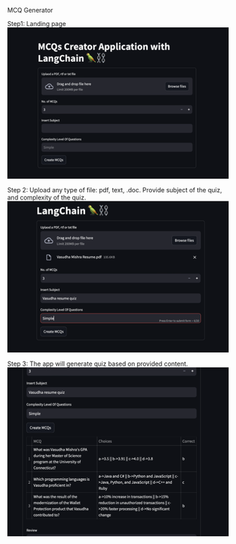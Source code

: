 MCQ Generator

Step1: Landing page
![alt text](image.png)

Step 2: Upload any type of file: pdf, text, .doc. Provide subject of the quiz, and complexity of the quiz.
![alt text](image-1.png)

Step 3: The app will generate quiz based on provided content.
![alt text](image-2.png)